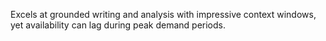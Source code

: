 Excels at grounded writing and analysis with impressive context windows, yet availability can lag during peak demand periods.
